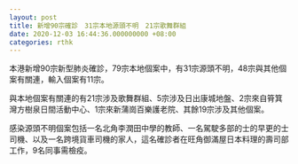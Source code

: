 ```yaml
---
layout: post
title: 新增90宗確診　31宗本地源頭不明　21宗歌舞群組
date: 2020-12-03 16:44:36.000000000 +08:00
categories: rthk
---
```


本港新增90宗新型肺炎確診，79宗本地個案中，有31宗源頭不明，48宗與其他個案有關連，輸入個案有11宗。

與本地個案有關連的有21宗涉及歌舞群組、5宗涉及日出康城地盤、2宗來自筲箕灣方樹泉日間活動中心、1宗來新蒲崗百樂護老院、其餘19宗涉及其他個案。

感染源頭不明個案包括一名北角李潤田中學的教師、一名駕駛多部的士的早更的士司機、以及一名跨境貨車司機的家人，這名確診者在旺角御滿屋日本料理的壽司部工作，9名同事需檢疫。
